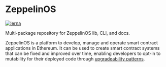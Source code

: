 # ZeppelinOS
[![lerna](https://img.shields.io/badge/maintained%20with-lerna-cc00ff.svg)](https://lernajs.io/)

Multi-package repository for ZeppelinOS lib, CLI, and docs.

ZeppelinOS is a platform to develop, manage and operate smart contract applications in Ethereum. It can be used to create smart contract systems that can be fixed and improved over time, enabling developers to opt-in to mutability for their deployed code through [upgradeability patterns](https://blog.zeppelinos.org/proxy-patterns/).
